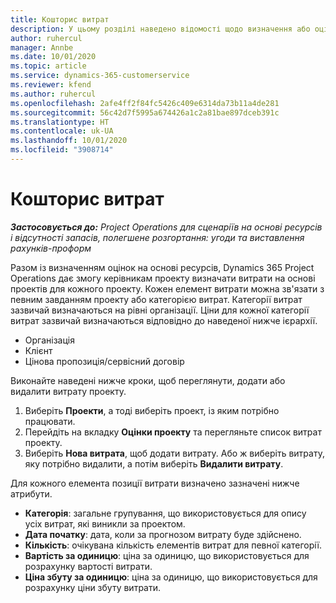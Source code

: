 ```yaml
---
title: Кошторис витрат
description: У цьому розділі наведено відомості щодо визначення або оцінки витрат, пов’язаних із проектом.
author: ruhercul
manager: Annbe
ms.date: 10/01/2020
ms.topic: article
ms.service: dynamics-365-customerservice
ms.reviewer: kfend
ms.author: ruhercul
ms.openlocfilehash: 2afe4ff2f84fc5426c409e6314da73b11a4de281
ms.sourcegitcommit: 56c42d7f5995a674426a1c2a81bae897dceb391c
ms.translationtype: HT
ms.contentlocale: uk-UA
ms.lasthandoff: 10/01/2020
ms.locfileid: "3908714"
---
```

# <a name="expense-estimates"></a>Кошторис витрат
_**Застосовується до:** Project Operations для сценаріїв на основі ресурсів і відсутності запасів, полегшене розгортання: угоди та виставлення рахунків-проформ_

Разом із визначенням оцінок на основі ресурсів, Dynamics 365 Project Operations дає змогу керівникам проекту визначати витрати на основі проектів для кожного проекту. Кожен елемент витрати можна зв'язати з певним завданням проекту або категорією витрат. Категорії витрат зазвичай визначаються на рівні організації. Ціни для кожної категорії витрат зазвичай визначаються відповідно до наведеної нижче ієрархії.

- Організація
- Клієнт
- Цінова пропозиція/сервісний договір

Виконайте наведені нижче кроки, щоб переглянути, додати або видалити витрату проекту.

1. Виберіть **Проекти**, а тоді виберіть проект, із яким потрібно працювати.
2. Перейдіть на вкладку **Оцінки проекту** та перегляньте список витрат проекту.
3. Виберіть **Нова витрата**, щоб додати витрату. Або ж виберіть витрату, яку потрібно видалити, а потім виберіть **Видалити витрату**.

Для кожного елемента позиції витрати визначено зазначені нижче атрибути.

- **Категорія**: загальне групування, що використовується для опису усіх витрат, які виникли за проектом.
- **Дата початку**: дата, коли за прогнозом витрату буде здійснено.
- **Кількість**: очікувана кількість елементів витрат для певної категорії.
- **Вартість за одиницю**: ціна за одиницю, що використовується для розрахунку вартості витрати.
- **Ціна збуту за одиницю**: ціна за одиницю, що використовується для розрахунку ціни збуту витрати.

